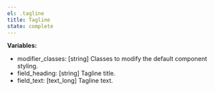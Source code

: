 ```yaml
---
el: .tagline
title: Tagline
state: complete
---
```


__Variables:__
* modifier_classes: [string] Classes to modify the default component styling.
* field_heading: [string] Tagline title.
* field_text: [text_long] Tagline text.
